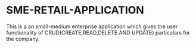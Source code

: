 # SME-RETAIL-APPLICATION
This is a an small-medium enterprise application which gives the user functionality of CRUD(CREATE,READ,DELETE AND UPDATE)  particulars for the company.
